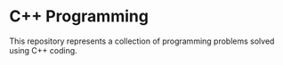 # C++ Programming
This repository represents a collection of programming problems solved using C++ coding. 
